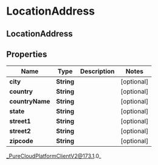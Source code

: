 # LocationAddress

## LocationAddress

## Properties

|Name | Type | Description | Notes|
|------------ | ------------- | ------------- | -------------|
| **city** | **String** |  | [optional] |
| **country** | **String** |  | [optional] |
| **countryName** | **String** |  | [optional] |
| **state** | **String** |  | [optional] |
| **street1** | **String** |  | [optional] |
| **street2** | **String** |  | [optional] |
| **zipcode** | **String** |  | [optional] |



_PureCloudPlatformClientV2@173.1.0_
